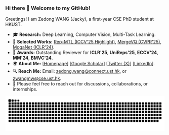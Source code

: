 ### Hi there 👋 Welcome to my GitHub!

Greetings! I am Zedong WANG (Jacky), a first-year CSE PhD student at HKUST. 
- 🎓 **Research:** Deep Learning, Computer Vision, Multi-Task Learning.
- 📑 **Selected Works:** [Rep-MTL (ICCV'25 Highlight)](https://jacky1128.github.io/RepMTL/),  [MergeVQ (CVPR'25)](https://huggingface.co/papers/2504.00999), [MogaNet (ICLR'24)](https://arxiv.org/abs/2211.03295).
- 🏅 **Awards:** Outstanding Reviewer for **ICLR'25**, **UniReps'25**, **ECCV'24**, **MM'24**, **BMVC'24**.
- 🌍 **About Me:** [[Homepage](https://jacky1128.github.io)] [[Google Scholar](https://scholar.google.com/citations?hl=en&user=CEJ4pugAAAAJ)] [[Twitter (X)](https://x.com/ZedongWangAI)] [[LinkedIn](https://www.linkedin.com/in/jacky-zedong-wang/)].
- 🔍 **Reach Me:** Email: zedong.wang@connect.ust.hk, or zwangmw@cse.ust.hk.
- 🤝 Please feel free to reach out for discussions, collaborations, or internships.

<div align="center">

<!-- GitHub Snake Game -->
<picture>
  <source media="(prefers-color-scheme: dark)" srcset="https://raw.githubusercontent.com/platane/snk/output/github-contribution-grid-snake-dark.svg">
  <source media="(prefers-color-scheme: light)" srcset="https://raw.githubusercontent.com/platane/snk/output/github-contribution-grid-snake.svg">
  <img alt="github contribution grid snake animation" src="https://raw.githubusercontent.com/platane/snk/output/github-contribution-grid-snake.svg">
</picture>


</div>
